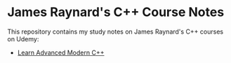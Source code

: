 # James Raynard's C++ Course Notes

This repository contains my study notes on James Raynard's C++ courses on Udemy:

  - [Learn Advanced Modern C++](https://www.udemy.com/course/learn-intermediate-modern-c)
